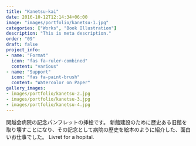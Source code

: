 ```yaml
---
title: "Kanetsu-kai"
date: 2016-10-12T12:14:34+06:00
image: "images/portfolio/kanetsu-1.jpg"
categories: ["Works", "Book Illustration"]
description: "This is meta description."
order: "09"
draft: false
project_info:
- name: "Format"
  icon: "fas fa-ruler-combined"
  content: "various"
- name: "Support"
  icon: "fas fa-paint-brush"
  content: "Watercolor on Paper"
gallery_images:
- images/portfolio/kanetsu-2.jpg
- images/portfolio/kanetsu-3.jpg
- images/portfolio/kanetsu-4.jpg
---
```


関越会病院の記念パンフレットの挿絵です。
新館建設のために歴史ある旧館を取り壊すことになり、その記念として病院の歴史を絵本のように紹介した、面白いお仕事でした。
Livret for a hopital.
